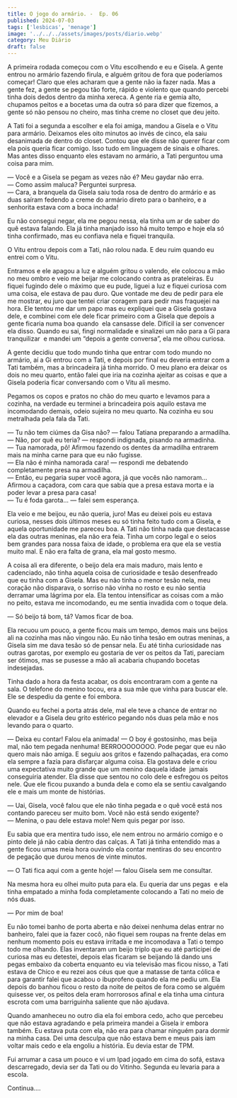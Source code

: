```yaml
---
title: O jogo do armário. -  Ep. 06
published: 2024-07-03
tags: ['lesbicas', 'menage']
image: '../../../assets/images/posts/diario.webp'
category: Meu Diário
draft: false
---
```

A primeira rodada começou com o Vitu escolhendo e eu e Gisela. A gente entrou no armário fazendo firula, e alguém gritou de fora que poderíamos começar! Claro que eles acharam que a gente não ia fazer nada. Mas a gente fez, a gente se pegou tão forte, rápido e violento que quando percebi tinha dois dedos dentro da minha xereca. A gente ria e gemia alto, chupamos peitos e a bocetas uma da outra só para dizer que fizemos, a gente só não pensou no cheiro, mas tinha creme no closet que deu jeito.

A Tati foi a segunda a escolher e ela foi amiga, mandou a Gisela e o Vitu para armário. Deixamos eles oito minutos ao invés de cinco, ela saiu desanimada de dentro do closet. Contou que ele disse não querer ficar com ela pois queria ficar comigo. Isso tudo em linguagem de sinais e olhares. Mas antes disso enquanto eles estavam no armário, a Tati perguntou uma coisa para mim.

— Você e a Gisela se pegam as vezes não é? Meu gaydar não erra.  
— Como assim maluca? Perguntei surpresa.  
— Cara, a branquela da Gisela saiu toda rosa de dentro do armário e as duas saíram fedendo a creme do armário direto para o banheiro, e a senhorita estava com a boca inchada!

Eu não consegui negar, ela me pegou nessa, ela tinha um ar de saber do quê estava falando. Ela já tinha manjado isso há muito tempo e hoje ela só tinha confirmado, mas eu confiava nela e fiquei tranquila.

O Vitu entrou depois com a Tati, não rolou nada. E deu ruim quando eu entrei com o Vitu.

Entramos e ele apagou a luz e alguém gritou o valendo, ele colocou a mão no meu ombro e veio me beijar me colocando contra as prateleiras. Eu fiquei fugindo dele o máximo que eu pude, liguei a luz e fiquei curiosa com uma coisa, ele estava de pau duro. Que vontade me deu de pedir para ele me mostrar, eu juro que tentei criar coragem para pedir mas fraquejei na hora. Ele tentou me dar um papo mas eu expliquei que a Gisela gostava dele, e combinei com ele dele ficar primeiro com a Gisela que depois a gente ficaria numa boa quando  ela cansasse dele. Difícil ia ser convencer ela disso. Quando eu sai, fingi normalidade e sinalizei um não para a Gi para tranquilizar  e mandei um “depois a gente conversa”, ela me olhou curiosa.

A gente decidiu que todo mundo tinha que entrar com todo mundo no armário, aí a Gi entrou com a Tati, e depois por final eu deveria entrar com a Tati também, mas a brincadeira já tinha morrido. O meu plano era deixar os dois no meu quarto, então falei que iria na cozinha ajeitar as coisas e que a Gisela poderia ficar conversando com o Vitu ali mesmo.

Pegamos os copos e pratos no chão do meu quarto e levamos para a cozinha, na verdade eu terminei a brincadeira pois aquilo estava me incomodando demais, odeio sujeira no meu quarto. Na cozinha eu sou metralhada pela fala da Tati.

— Tu não tem ciúmes da Gisa não? — falou Tatiana preparando a armadilha.  
— Não, por quê eu teria? — respondi indignada, pisando na armadinha.  
— Tua namorada, pô! Afirmou fazendo os dentes da armadilha entrarem mais na minha carne para que eu não fugisse.  
— Ela não é minha namorada cara! — respondi me debatendo completamente presa na armadilha.  
— Então, eu pegaria super você agora, já que vocês não namoram… Afirmou a caçadora, com cara que sabia que a presa estava morta e ia poder levar a presa para casa!  
— Tu é foda garota... — falei sem esperança.

Ela veio e me beijou, eu não queria, juro! Mas eu deixei pois eu estava curiosa, nesses dois últimos meses eu só tinha feito tudo com a Gisela, e aquela oportunidade me pareceu boa. A Tati não tinha nada que destacasse ela das outras meninas, ela não era feia. Tinha um corpo legal e o seios bem grandes para nossa faixa de idade, o problema era que ela se vestia muito mal. E não era falta de grana, ela mal gosto mesmo.

A coisa ali era diferente, o beijo dela era mais maduro, mais lento e cadenciado, não tinha aquela coisa de curiosidade e tesão desenfreado que eu tinha com a Gisela. Mas eu não tinha o menor tesão nela, meu coração não disparava, o sorriso não vinha no rosto e eu não sentia derramar uma lágrima por ela. Ela tentou intensificar as coisas com a mão no peito, estava me incomodando, eu me sentia invadida com o toque dela.

— Só beijo tá bom, tá? Vamos ficar de boa.

Ela recuou um pouco, a gente ficou mais um tempo, demos mais uns beijos ali na cozinha mas não vingou não. Eu não tinha tesão em outras meninas, a Gisela sim me dava tesão só de pensar nela. Eu até tinha curiosidade nas outras garotas, por exemplo eu gostaria de ver os peitos da Tati, pareciam ser ótimos, mas se pusesse a mão ali acabaria chupando bocetas indesejadas.

Tinha dado a hora da festa acabar, os dois encontraram com a gente na sala. O telefone do menino tocou, era a sua mãe que vinha para buscar ele. Ele se despediu da gente e foi embora.

Quando eu fechei a porta atrás dele, mal ele teve a chance de entrar no elevador e a Gisela deu grito estérico pegando nós duas pela mão e nos levando para o quarto.

— Deixa eu contar! Falou ela animada! — O boy é gostosinho, mas beija mal, não tem pegada nenhuma! BERROOOOOOOO. Pode pegar que eu não quero mais não amiga. E seguiu aos gritos e fazendo palhaçadas, era como ela sempre a fazia para disfarçar alguma coisa. Ela gostava dele e criou uma expectativa muito grande que um menino daquela idade  jamais conseguiria atender. Ela disse que sentou no colo dele e esfregou os peitos nele. Que ele ficou puxando a bunda dela e como ela se sentiu cavalgando ele e mais um monte de histórias.

— Uai, Gisela, você falou que ele não tinha pegada e o quê você está nos contando pareceu ser muito bom. Você não está sendo exigente?  
— Menina, o pau dele estava mole! Nem quis pegar por isso.

Eu sabia que era mentira tudo isso, ele nem entrou no armário comigo e o pinto dele já não cabia dentro das calças. A Tati já tinha entendido mas a gente ficou umas meia hora ouvindo ela contar mentiras do seu encontro de pegação que durou menos de vinte minutos.

— O Tati fica aqui com a gente hoje! — falou Gisela sem me consultar.

Na mesma hora eu olhei muito puta para ela. Eu queria dar uns pegas  e ela tinha empatado a minha foda completamente colocando a Tati no meio de nós duas.

— Por mim de boa!

Eu não tomei banho de porta aberta e não deixei nenhuma delas entrar no banheiro, falei que ia fazer cocô, não fiquei sem roupas na frente delas em nenhum momento pois eu estava irritada e me incomodava a Tati o tempo todo me olhando. Elas inventaram um beijo triplo que eu até participei de curiosa mas eu detestei, depois elas ficaram se beijando lá dando uns pegas embaixo da coberta enquanto eu via televisão mas ficou nisso, a Tati estava de Chico e eu rezei aos céus que que a matasse de tanta cólica e para garantir falei que acabou o ibuprofeno quando ela me pediu um. Ela depois do banhou ficou o resto da noite de peitos de fora como se alguém quisesse ver, os peitos dela eram horrorosos afinal e ela tinha uma cintura escrota com uma barriguinha saliente que não ajudava.

Quando amanheceu no outro dia ela foi embora cedo, acho que percebeu que não estava agradando e pela primeira mandei a Gisela ir embora também. Eu estava puta com ela, não era para chamar ninguém para dormir na minha casa. Dei uma desculpa que não estava bem e meus pais iam voltar mais cedo e ela engoliu a história. Eu devia estar de TPM.

Fui arrumar a casa um pouco e vi um Ipad jogado em cima do sofá, estava descarregado, devia ser da Tati ou do Vitinho. Segunda eu levaria para a escola.

Continua....
